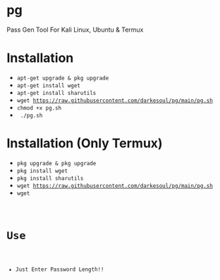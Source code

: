 # pg
Pass Gen Tool For Kali Linux, Ubuntu &amp; Termux

# Installation
- <code>apt-get upgrade & pkg upgrade</code><br>
- <code>apt-get install wget</code><br>
- <code>apt-get install sharutils</code><br>
- <code>wget https://raw.githubusercontent.com/darkesoul/pg/main/pg.sh</code><br>
- <code>chmod +x pg.sh</code><br>
- <code> ./pg.sh </code><br>

# Installation (Only Termux)
- <code>pkg upgrade & pkg upgrade</code><br>
- <code>pkg install wget</code><br>
- <code>pkg install sharutils</code><br>
- <code>wget https://raw.githubusercontent.com/darkesoul/pg/main/pg.sh</code><br>
- <code>wget 
# Use
- Just Enter Password Length!!
